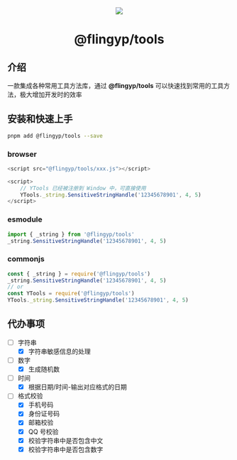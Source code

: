 <div align="center">
    <img src="https://gitee.com/xiaopeng77/typora-img/raw/master/img/Tools.png" style="zoom:100%;"></img>
    <h1>@flingyp/tools</h1>
</div>

## 介绍

一款集成各种常用工具方法库，通过 **@flingyp/tools** 可以快速找到常用的工具方法，极大增加开发时的效率

## 安装和快速上手

```sh
pnpm add @flingyp/tools --save
```

### browser

```javascript
<script src="@flingyp/tools/xxx.js"></script>

<script>
    // YTools 已经被注册到 Window 中，可直接使用
    YTools._string.SensitiveStringHandle('12345678901', 4, 5)
</script>
```

### esmodule

```javascript
import { _string } from '@flingyp/tools'
_string.SensitiveStringHandle('12345678901', 4, 5)
```

### commonjs

```javascript
const { _string } = require('@flingyp/tools')
_string.SensitiveStringHandle('12345678901', 4, 5)
// or
const YTools = require('@flingyp/tools')
YTools._string.SensitiveStringHandle('12345678901', 4, 5)
```

## 代办事项

- [ ] 字符串
  - [x] 字符串敏感信息的处理
- [ ] 数字
  - [x] 生成随机数
- [ ] 时间
  - [x] 根据日期/时间-输出对应格式的日期
- [ ] 格式校验
  - [x] 手机号码
  - [x] 身份证号码
  - [x] 邮箱校验
  - [x] QQ 号校验
  - [x] 校验字符串中是否包含中文
  - [x] 校验字符串中是否包含数字
